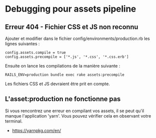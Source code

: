 # Debugging pour assets pipeline

## Erreur 404 - Fichier CSS et JS non reconnu
Ajouter et modifier dans le fichier config/environments/production.rb les lignes suivantes :
```
config.assets.compile = true
config.assets.precompile = ['*.js', '*.css', '*.css.erb']
```
Ensuite on lance les compilations de la manière suivante :
```
RAILS_ENV=production bundle exec rake assets:precompile
```
Les fichiers CSS et JS devraient être prit en compte.

## L'asset:production ne fonctionne pas
Si vous rencontrez une erreur en compilant vos assets, il se peut qu'il manque l'application 'yarn'. Vous pouvez vérifier cela en observant votre terminal.

* https://yarnpkg.com/en/

